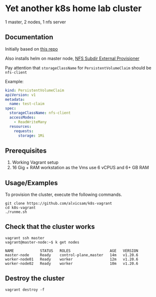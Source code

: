 
# Yet another k8s home lab cluster

1 master, 2 nodes, 1 nfs server

## Documentation

Initially based on [this repo](https://github.com/scriptcamp/vagrant-kubeadm-kubernetes.git)

Also installs helm on master node, [NFS Subdir External Provisioner](https://github.com/kubernetes-sigs/nfs-subdir-external-provisioner)

Pay attention that `storageClassName` for `PersistentVolumeClaim` should be `nfs-client`

Example:

```yaml
kind: PersistentVolumeClaim
apiVersion: v1
metadata:
  name: test-claim
spec:
  storageClassName: nfs-client
  accessModes:
    - ReadWriteMany
  resources:
    requests:
      storage: 1Mi
```

## Prerequisites

1. Working Vagrant setup
2. 16 Gig + RAM workstation as the Vms use 6 vCPUS and 6+ GB RAM

## Usage/Examples

To provision the cluster, execute the following commands.

```shell
git clone https://github.com/alvicsam/k8s-vagrant
cd k8s-vagrant
./runme.sh
```

## Check that the cluster works

```shell
vagrant ssh master
vagrant@master-node:~$ k get nodes

NAME            STATUS   ROLES                  AGE   VERSION
master-node     Ready    control-plane,master   14m   v1.20.6
worker-node01   Ready    worker                 12m   v1.20.6
worker-node02   Ready    worker                 10m   v1.20.6
```

## Destroy the cluster

```shell
vagrant destroy -f
```

